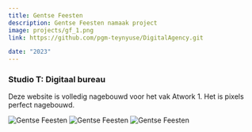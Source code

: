 ```yaml
---
title: Gentse Feesten
description: Gentse Feesten namaak project
image: projects/gf_1.png
link: https://github.com/pgm-teynyuse/DigitalAgency.git

date: "2023"
---
```



### Studio T: Digitaal bureau
Deze website is volledig nagebouwd voor het vak Atwork 1. Het is pixels perfect nagebouwd.


![Gentse Feesten](/img/projects/gf_1.png)
![Gentse Feesten](/img/projects/gf_2.png)
![Gentse Feesten](/img/projects/gf_3.png)


